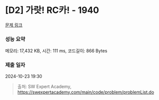 # [D2] 가랏! RC카! - 1940 

[문제 링크](https://swexpertacademy.com/main/code/problem/problemDetail.do?contestProbId=AV5PjMgaALgDFAUq) 

### 성능 요약

메모리: 17,432 KB, 시간: 111 ms, 코드길이: 866 Bytes

### 제출 일자

2024-10-23 19:30



> 출처: SW Expert Academy, https://swexpertacademy.com/main/code/problem/problemList.do